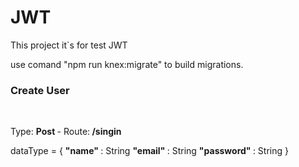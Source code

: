 # JWT

This project it`s for  test JWT

use comand "npm run knex:migrate"  to build migrations.

<h3>Create User  </h3> <br/>

 Type: <strong> Post </strong> - Route:<strong> /singin </strong>   <br/>

dataType = {
	<strong> "name" </strong> : String
	<strong> "email" </strong>  :   String
	<strong> "password"  </strong> : String
}
<br/>

